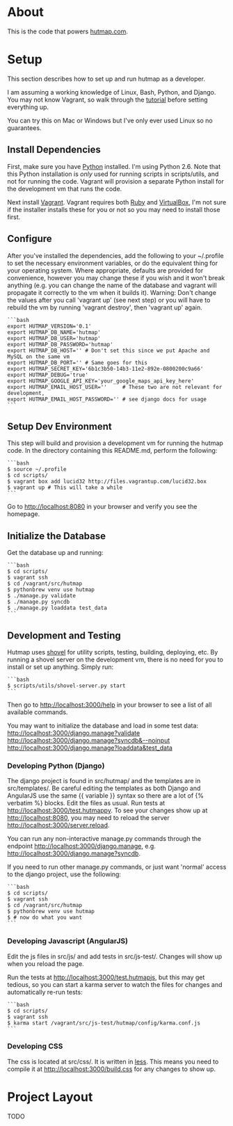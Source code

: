 # About #
This is the code that powers [hutmap.com](http://www.hutmap.com).

# Setup #

This section describes how to set up and run hutmap as a developer.

I am assuming a working knowledge of Linux, Bash, Python, and Django. You may
not know Vagrant, so walk through the
[tutorial](http://vagrantup.com/v1/docs/getting-started/index.html) before
setting everything up.

You can try this on Mac or Windows but I've only ever used Linux so no guarantees.

## Install Dependencies ##

First, make sure you have [Python](http://www.python.org) installed. I'm using
Python 2.6. Note that this Python installation is *only* used for running
scripts in scripts/utils, and not for running the code. Vagrant will provision
a separate Python install for the development vm that runs the code.

Next install [Vagrant](http://www.vagrantup.com). Vagrant requires both
[Ruby](http://www.ruby-lang.org) and [VirtualBox](https://www.virtualbox.org),
I'm not sure if the installer installs these for you or not so you may need to
install those first.

## Configure ##

After you've installed the dependencies, add the following to your ~/.profile
to set the necessary environment variables, or do the equivalent thing for your
operating system.  Where appropriate, defaults are provided for convenience,
however you may change these if you wish and it won't break anything (e.g. you
can change the name of the database and vagrant will propagate it correctly to
the vm when it builds it). Warning: Don't change the values after you call
'vagrant up' (see next step) or you will have to rebuild the vm by running
'vagrant destroy', then 'vagrant up' again.

    ```bash
    export HUTMAP_VERSION='0.1'
    export HUTMAP_DB_NAME='hutmap' 
    export HUTMAP_DB_USER='hutmap'
    export HUTMAP_DB_PASSWORD='hutmap'
    export HUTMAP_DB_HOST='' # Don't set this since we put Apache and MySQL on the same vm
    export HUTMAP_DB_PORT='' # Same goes for this
    export HUTMAP_SECRET_KEY='6b1c3b50-14b3-11e2-892e-0800200c9a66'
    export HUTMAP_DEBUG='true'
    export HUTMAP_GOOGLE_API_KEY='your_google_maps_api_key_here'
    export HUTMAP_EMAIL_HOST_USER=''     # These two are not relevant for development,
    export HUTMAP_EMAIL_HOST_PASSWORD='' # see django docs for usage
    ```

## Setup Dev Environment ##

This step will build and provision a development vm for running the hutmap
code. In the directory containing this README.md, perform the following:

    ```bash
    $ source ~/.profile
    $ cd scripts/
    $ vagrant box add lucid32 http://files.vagrantup.com/lucid32.box
    $ vagrant up # This will take a while
    ```

Go to <http://localhost:8080> in your browser and verify you see the homepage.

## Initialize the Database ##
Get the database up and running:

    ```bash
    $ cd scripts/
    $ vagrant ssh
    $ cd /vagrant/src/hutmap
    $ pythonbrew venv use hutmap
    $ ./manage.py validate
    $ ./manage.py syncdb
    $ ./manage.py loaddata test_data
    ```

## Development and Testing ##

Hutmap uses [shovel](https://github.com/seomoz/shovel) for utility scripts,
testing, building, deploying, etc. By running a shovel server on the
development vm, there is no need for you to install or set up anything. Simply
run:

    ```bash
    $ scripts/utils/shovel-server.py start
    ```

Then go to <http://localhost:3000/help> in your browser to see a list of all
available commands.

You may want to initialize the database and load in some test data:
<http://localhost:3000/django.manage?validate>
<http://localhost:3000/django.manage?syncdb&--noinput>
<http://localhost:3000/django.manage?loaddata&test_data>

### Developing Python (Django) ###

The django project is found in src/hutmap/ and the templates are in
src/templates/. Be careful editing the templates as both Django and AngularJS
use the same {{ variable }} syntax so there are a lot of {% verbatim %} blocks.
Edit the files as usual. Run tests at <http://localhost:3000/test.hutmappy>. To
see your changes show up at <http://localhost:8080>, you may need to reload the
server <http://localhost:3000/server.reload>.

You can run any non-interactive manage.py commands through the endpoint
<http://localhost:3000/django.manage>, e.g.
<http://localhost:3000/django.manage?syncdb>.

If you need to run other manage.py commands, or just want 'normal' access to
the django project, use the following:

    ```bash
    $ cd scripts/
    $ vagrant ssh
    $ cd /vagrant/src/hutmap
    $ pythonbrew venv use hutmap
    $ # now do what you want
    ```

### Developing Javascript (AngularJS) ###

Edit the js files in src/js/ and add tests in src/js-test/. Changes will show
up when you reload the page. 

Run the tests at <http://localhost:3000/test.hutmapjs>, but this may get
tedious, so you can start a karma server to watch the files for changes and
automatically re-run tests:

    ```bash
    $ cd scripts/
    $ vagrant ssh
    $ karma start /vagrant/src/js-test/hutmap/config/karma.conf.js
    ```

### Developing CSS ###

The css is located at src/css/. It is written in [less](http://lesscss.org/).
This means you need to compile it at <http://localhost:3000/build.css> for any
changes to show up.

# Project Layout #
TODO

